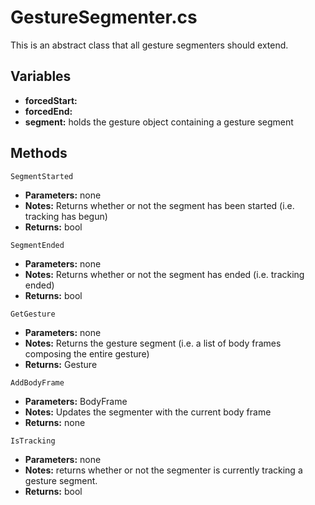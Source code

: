 # GestureSegmenter.cs
This is an abstract class that all gesture segmenters should extend.

## Variables
- **forcedStart:**
- **forcedEnd:**
- **segment:** holds the gesture object containing a gesture segment

## Methods

```SegmentStarted```
- **Parameters:** none
- **Notes:** Returns whether or not the segment has been started (i.e. tracking has begun)
- **Returns:** bool

```SegmentEnded```
- **Parameters:** none
- **Notes:** Returns whether or not the segment has ended (i.e. tracking ended)
- **Returns:** bool

```GetGesture```
- **Parameters:** none
- **Notes:** Returns the gesture segment (i.e. a list of body frames composing the entire gesture)
- **Returns:** Gesture

```AddBodyFrame```
- **Parameters:** BodyFrame
- **Notes:** Updates the segmenter with the current body frame
- **Returns:** none

```IsTracking```
- **Parameters:** none
- **Notes:** returns whether or not the segmenter is currently tracking a gesture segment.
- **Returns:** bool
